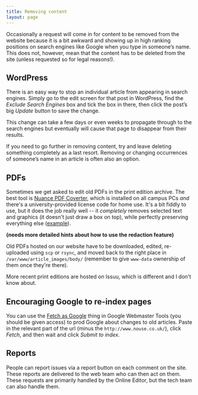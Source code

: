 ```yaml
---
title: Removing content
layout: page
---
```


Occasionally a request will come in for content to be removed from the website because it is a bit awkward and showing up in high ranking positions on search engines like Google when you type in someone’s name.  This does not, however, mean that the content has to be deleted from the site (unless requested so for legal reasons!).

## WordPress

There is an easy way to stop an individual article from appearing in search engines.
Simply go to the edit screen for that post in WordPress, find the *Exclude Search Engines* box and tick the box in there, then click the post’s big *Update* button to save the change.

This change can take a few days or even weeks to propagate through to the search engines but eventually will cause that page to disappear from their results.

If you need to go further in removing content, try and leave deleting something completely as a last resort.
Removing or changing occurrences of someone’s name in an article is often also an option.

## PDFs

Sometimes we get asked to edit old PDFs in the print edition archive.
The best tool is [Nuance PDF Coverter](http://www.york.ac.uk/it-services/it/software/a-z/pdf-converter/#tab-1), which is installed on all campus PCs _and_ there's a university-provided license code for home use.
It's a bit fiddly to use, but it does the job really well -- it _completely_ removes selected text and graphics (it doesn't just draw a box on top), while perfectly preserving everything else ([example](http://www.nouse.co.uk/wp-content/article_images/body/2007/12/08.pdf)).

**(needs more detailed hints about how to use the redaction feature)**

Old PDFs hosted on our website have to be downloaded, edited, re-uploaded using `scp` or `rsync`, and moved back to the right place in `/var/www/article_images/body/` (remember to give `www-data` ownership of them once they're there).

More recent print editions are hosted on Issuu, which is different and I don't know about.

## Encouraging Google to re-index pages

You can use the [Fetch as Google](https://www.google.com/webmasters/tools/googlebot-fetch?siteUrl=http://www.nouse.co.uk/) thing in Google Webmaster Tools (you should be given access) to prod Google about changes to old articles. Paste in the relevant part of the url (minus the `http://www.nouse.co.uk/`), click _Fetch_, and then wait and click _Submit to index_.

## Reports
People can report issues via a report button on each comment on the site.  These reports are delivered to the web team who can then act on them.  These requests are primarily handled by the Online Editor, but the tech team can also handle them.
